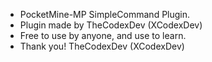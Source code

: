 - PocketMine-MP SimpleCommand Plugin.
- Plugin made by TheCodexDev (XCodexDev)
- Free to use by anyone, and use to learn.
- Thank you! TheCodexDev (XCodexDev)
